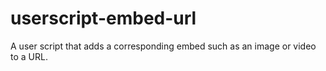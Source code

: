 # userscript-embed-url
A user script that adds a corresponding embed such as an image or video to a URL.
